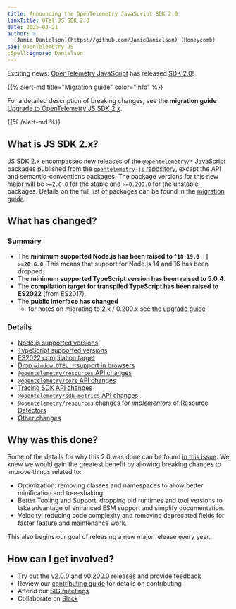 ```yaml
---
title: Announcing the OpenTelemetry JavaScript SDK 2.0
linkTitle: OTel JS SDK 2.0
date: 2025-03-21
author: >
  [Jamie Danielson](https://github.com/JamieDanielson) (Honeycomb)
sig: OpenTelemetry JS
cSpell:ignore: Danielson
---
```


Exciting news:
[OpenTelemetry JavaScript](/docs/languages/js/)
has released
[SDK 2.0](https://github.com/open-telemetry/opentelemetry-js/releases/tag/v2.0.0)!

{{% alert-md title="Migration guide" color="info" %}}

For a detailed description of breaking changes, see the **migration guide**
[Upgrade to OpenTelemetry JS SDK 2.x][migration guide].

[migration guide]:
  https://github.com/open-telemetry/opentelemetry-js/blob/main/doc/upgrade-to-2.x.md

{{% /alert-md %}}

## What is JS SDK 2.x?

JS SDK 2.x encompasses new releases of the `@opentelemetry/*` JavaScript
packages published from the
[`opentelemetry-js` repository](https://github.com/open-telemetry/opentelemetry-js),
except the API and semantic-conventions packages. The package versions for this
new major will be `>=2.0.0` for the stable and `>=0.200.0` for the unstable
packages. Details on the full list of packages can be found in the
[migration guide][].

## What has changed?

### Summary

- The **minimum supported Node.js has been raised to `^18.19.0 || >=20.6.0`**.
  This means that support for Node.js 14 and 16 has been dropped.
- The **minimum supported TypeScript version has been raised to 5.0.4**.
- The **compilation target for transpiled TypeScript has been raised to ES2022**
  (from ES2017).
- The **public interface has changed**
  - for notes on migrating to 2.x / 0.200.x see
    [the upgrade guide](https://github.com/open-telemetry/opentelemetry-js/tree/main/doc/upgrade-to-2.x.md)

### Details

- [Node.js supported versions](https://github.com/open-telemetry/opentelemetry-js/blob/main/doc/upgrade-to-2.x.md#-nodejs-supported-versions)
- [TypeScript supported versions](https://github.com/open-telemetry/opentelemetry-js/blob/main/doc/upgrade-to-2.x.md#-typescript-supported-versions)
- [ES2022 compilation target](https://github.com/open-telemetry/opentelemetry-js/blob/main/doc/upgrade-to-2.x.md#-es2022-compilation-target)
- [Drop `window.OTEL_*` support in browsers](https://github.com/open-telemetry/opentelemetry-js/blob/main/doc/upgrade-to-2.x.md#-drop-windowotel_-support-in-browsers)
- [`@opentelemetry/resources` API changes](https://github.com/open-telemetry/opentelemetry-js/blob/main/doc/upgrade-to-2.x.md#-opentelemetryresources-api-changes)
- [`@opentelemetry/core` API changes](https://github.com/open-telemetry/opentelemetry-js/blob/main/doc/upgrade-to-2.x.md#-opentelemetrycore-api-changes)
- [Tracing SDK API changes](https://github.com/open-telemetry/opentelemetry-js/blob/main/doc/upgrade-to-2.x.md#-tracing-sdk-api-changes)
- [`@opentelemetry/sdk-metrics` API changes](https://github.com/open-telemetry/opentelemetry-js/blob/main/doc/upgrade-to-2.x.md#-opentelemetrysdk-metrics-api-changes)
- [`@opentelemetry/resources` changes for _implementors_ of Resource Detectors](https://github.com/open-telemetry/opentelemetry-js/blob/main/doc/upgrade-to-2.x.md#-opentelemetryresources-changes-for-implementors-of-resource-detectors)
- [Other changes](https://github.com/open-telemetry/opentelemetry-js/blob/main/doc/upgrade-to-2.x.md#-other-changes)

## Why was this done?

Some of the details for why this 2.0 was done can be found
[in this issue](https://github.com/open-telemetry/opentelemetry-js/issues/4083).
We knew we would gain the greatest benefit by allowing breaking changes to
improve things related to:

- Optimization: removing classes and namespaces to allow better minification and
  tree-shaking.
- Better Tooling and Support: dropping old runtimes and tool versions to take
  advantage of enhanced ESM support and simplify documentation.
- Velocity: reducing code complexity and removing deprecated fields for faster
  feature and maintenance work.

This also begins our goal of releasing a new major release every year.

## How can I get involved?

- Try out the
  [v2.0.0](https://github.com/open-telemetry/opentelemetry-js/releases/tag/v2.0.0)
  and
  [v0.200.0](https://github.com/open-telemetry/opentelemetry-js/releases/tag/experimental%2Fv0.200.0)
  releases and provide feedback
- Review our
  [contributing guide](https://github.com/open-telemetry/opentelemetry-js/blob/main/CONTRIBUTING.md)
  for details on contributing
- Attend our
  [SIG meetings](https://groups.google.com/a/opentelemetry.io/g/calendar-js)
- Collaborate on [Slack](https://cloud-native.slack.com/archives/C01NL1GRPQR)
